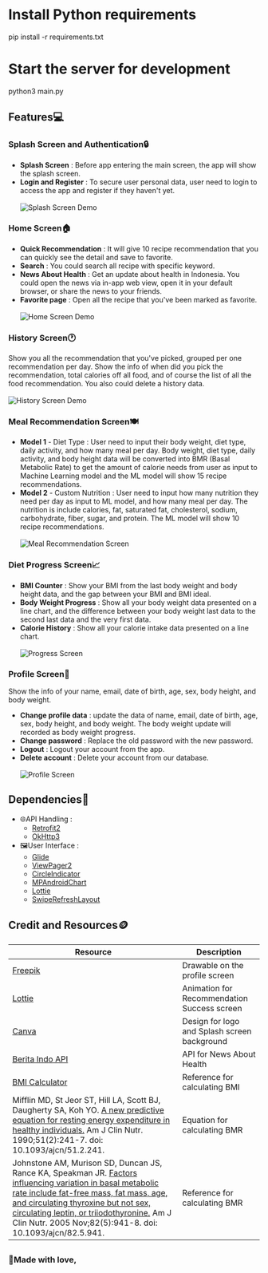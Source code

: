 # Install Python requirements 
pip install -r requirements.txt

# Start the server for development 
python3 main.py

## Features💻
### Splash Screen and Authentication🔒
- **Splash Screen** : Before app entering the main screen, the app will show the splash screen.
- **Login and Register** : To secure user personal data, user need to login to access the app and register if they haven't yet.<br /><br />
![Splash Screen Demo](https://github.com/Ninnabcde/UAS-Data-Mining/blob/main/splash_screen-min.gif)


### Home Screen🏠
- **Quick Recommendation** : It will give 10 recipe recommendation that you can quickly see the detail and save to favorite.
- **Search** : You could search all recipe with specific keyword.
- **News About Health** : Get an update about health in Indonesia. You could open the news via in-app web view, open it in your default browser, or share the news to your friends.
- **Favorite page** : Open all the recipe that you've been marked as favorite.<br /><br />
![Home Screen Demo](https://github.com/Ninnabcde/UAS-Data-Mining/blob/main/Mobile%20Development/for_readme/home_screen-min.gif)

### History Screen🕐
Show you all the recommendation that you've picked, grouped per one recommendation per day. Show the info of when did you pick the recommendation, total calories off all food, and of course the list of all the food recommendation. You also could delete a history data.<br /><br />
![History Screen Demo](https://github.com/Ninnabcde/UAS-Data-Mining/blob/main/Mobile%20Development/for_readme/history_screen-min.gif)

### Meal Recommendation Screen🍽️
- **Model 1** - Diet Type : User need to input their body weight, diet type, daily activity, and how many meal per day. Body weight, diet type, daily activity, and body height data will be converted into BMR (Basal Metabolic Rate) to get the amount of calorie needs from user as input to Machine Learning model and the ML model will show 15 recipe recommendations.
- **Model 2** - Custom Nutrition : User need to input how many nutrition they need per day as input to ML model, and how many meal per day. The nutrition is include calories, fat, saturated fat, cholesterol, sodium, carbohydrate, fiber, sugar, and protein. The ML model will show 10 recipe recommendations.<br /><br />
![Meal Recommendation Screen](https://github.com/Ninnabcde/UAS-Data-Mining/blob/main/Mobile%20Development/for_readme/meal_screen-min.gif)

### Diet Progress Screen📈
- **BMI Counter** : Show your BMI from the last body weight and body height data, and the gap between your BMI and BMI ideal.
- **Body Weight Progress** :  Show all your body weight data presented on a line chart, and the difference between your body weight last data to the second last data and the very first data.
- **Calorie History** : Show all your calorie intake data presented on a line chart.<br /><br />
![Progress Screen](https://github.com/Ninnabcde/UAS-Data-Mining/blob/main/Mobile%20Development/for_readme/progress_screen-min.gif)

### Profile Screen👤
Show the info of your name, email, date of birth, age, sex, body height, and body weight.
- **Change profile data** : update the data of name, email, date of birth, age, sex, body height, and body weight. The body weight update will recorded as body weight progress.
- **Change password** : Replace the old password with the new password.
- **Logout** : Logout your account from the app.
- **Delete account** : Delete your account from our database.<br /><br />
![Profile Screen](https://github.com/Ninnabcde/UAS-Data-Mining/blob/main/Mobile%20Development/for_readme/profile_screen-min.gif)

## Dependencies📑
 - 🌐API Handling :
   - [Retrofit2](https://square.github.io/retrofit/)
   - [OkHttp3](https://square.github.io/okhttp/)
- 🖼️User Interface :
   - [Glide](https://github.com/bumptech/glide)
   - [ViewPager2](https://developer.android.com/jetpack/androidx/releases/viewpager2)
   - [CircleIndicator](https://github.com/ongakuer/CircleIndicator)
   - [MPAndroidChart](https://github.com/PhilJay/MPAndroidChart)
   - [Lottie](https://github.com/airbnb/lottie-android)
   - [SwipeRefreshLayout](https://developer.android.com/jetpack/androidx/releases/swiperefreshlayout)
## Credit and Resources🪙
| Resource | Description  |
|--|--|
| [Freepik](https://www.freepik.com/free-vector/people-eating-healthy-exercising-regularly_3530092.htm#query=diet%20vector&position=3&from_view=search&track=ais) | Drawable on the profile screen |
| [Lottie](https://lottiefiles.com/106056-checkmark-with-doodles-success) | Animation for Recommendation Success screen |
| [Canva](https://www.canva.com/) | Design for logo and Splash screen background |
| [Berita Indo API](https://github.com/satyawikananda/berita-indo-api) | API for News About Health |
| [BMI Calculator](https://www.calculator.net/bmi-calculator.html) | Reference for calculating BMI |
| Mifflin MD, St Jeor ST, Hill LA, Scott BJ, Daugherty SA, Koh YO. [A new predictive equation for resting energy expenditure in healthy individuals.](http://www.qxmd.com/r/2305711) Am J Clin Nutr. 1990;51(2):241-7. doi: 10.1093/ajcn/51.2.241. | Equation for calculating BMR |
| Johnstone AM, Murison SD, Duncan JS, Rance KA, Speakman JR. [Factors influencing variation in basal metabolic rate include fat-free mass, fat mass, age, and circulating thyroxine but not sex, circulating leptin, or triiodothyronine.](https://www.sciencedirect.com/science/article/pii/S0002916523296744?via%3Dihub) Am J Clin Nutr. 2005 Nov;82(5):941-8. doi: 10.1093/ajcn/82.5.941. | Reference for calculating BMR |

##

### 💖Made with love,
